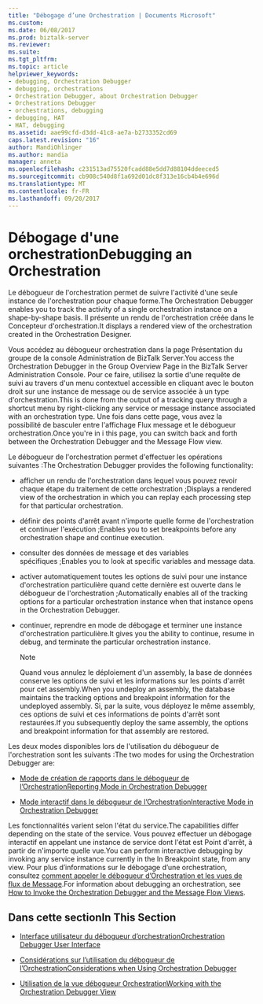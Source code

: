```yaml
---
title: "Débogage d’une Orchestration | Documents Microsoft"
ms.custom: 
ms.date: 06/08/2017
ms.prod: biztalk-server
ms.reviewer: 
ms.suite: 
ms.tgt_pltfrm: 
ms.topic: article
helpviewer_keywords:
- debugging, Orchestration Debugger
- debugging, orchestrations
- Orchestration Debugger, about Orchestration Debugger
- Orchestrations Debugger
- orchestrations, debugging
- debugging, HAT
- HAT, debugging
ms.assetid: aae99cfd-d3dd-41c8-ae7a-b2733352cd69
caps.latest.revision: "16"
author: MandiOhlinger
ms.author: mandia
manager: anneta
ms.openlocfilehash: c231513ad75520fcadd88e5dd7d88104ddeeced5
ms.sourcegitcommit: cb908c540d8f1a692d01dc8f313e16cb4b4e696d
ms.translationtype: MT
ms.contentlocale: fr-FR
ms.lasthandoff: 09/20/2017
---
```

# <a name="debugging-an-orchestration"></a><span data-ttu-id="7da20-102">Débogage d'une orchestration</span><span class="sxs-lookup"><span data-stu-id="7da20-102">Debugging an Orchestration</span></span>
<span data-ttu-id="7da20-103">Le débogueur de l'orchestration permet de suivre l'activité d'une seule instance de l'orchestration pour chaque forme.</span><span class="sxs-lookup"><span data-stu-id="7da20-103">The Orchestration Debugger enables you to track the activity of a single orchestration instance on a shape-by-shape basis.</span></span> <span data-ttu-id="7da20-104">Il présente un rendu de l'orchestration créée dans le Concepteur d'orchestration.</span><span class="sxs-lookup"><span data-stu-id="7da20-104">It displays a rendered view of the orchestration created in the Orchestration Designer.</span></span>  
  
 <span data-ttu-id="7da20-105">Vous accédez au débogueur orchestration dans la page Présentation du groupe de la console Administration de BizTalk Server.</span><span class="sxs-lookup"><span data-stu-id="7da20-105">You access the Orchestration Debugger in the Group Overview Page in the BizTalk Server Administration Console.</span></span>  <span data-ttu-id="7da20-106">Pour ce faire, utilisez la sortie d'une requête de suivi au travers d'un menu contextuel accessible en cliquant avec le bouton droit sur une instance de message ou de service associée à un type d'orchestration.</span><span class="sxs-lookup"><span data-stu-id="7da20-106">This is done from the output of a tracking query through a shortcut menu by right-clicking any service or message instance associated with an orchestration type.</span></span> <span data-ttu-id="7da20-107">Une fois dans cette page, vous avez la possibilité de basculer entre l'affichage Flux message et le débogueur orchestration.</span><span class="sxs-lookup"><span data-stu-id="7da20-107">Once you're in i this page, you can switch back and forth between the Orchestration Debugger and the Message Flow view.</span></span>  
  
 <span data-ttu-id="7da20-108">Le débogueur de l'orchestration permet d'effectuer les opérations suivantes :</span><span class="sxs-lookup"><span data-stu-id="7da20-108">The Orchestration Debugger provides the following functionality:</span></span>  
  
-   <span data-ttu-id="7da20-109">afficher un rendu de l'orchestration dans lequel vous pouvez revoir chaque étape du traitement de cette orchestration ;</span><span class="sxs-lookup"><span data-stu-id="7da20-109">Displays a rendered view of the orchestration in which you can replay each processing step for that particular orchestration.</span></span>  
  
-   <span data-ttu-id="7da20-110">définir des points d'arrêt avant n'importe quelle forme de l'orchestration et continuer l'exécution ;</span><span class="sxs-lookup"><span data-stu-id="7da20-110">Enables you to set breakpoints before any orchestration shape and continue execution.</span></span>  
  
-   <span data-ttu-id="7da20-111">consulter des données de message et des variables spécifiques ;</span><span class="sxs-lookup"><span data-stu-id="7da20-111">Enables you to look at specific variables and message data.</span></span>  
  
-   <span data-ttu-id="7da20-112">activer automatiquement toutes les options de suivi pour une instance d'orchestration particulière quand cette dernière est ouverte dans le débogueur de l'orchestration ;</span><span class="sxs-lookup"><span data-stu-id="7da20-112">Automatically enables all of the tracking options for a particular orchestration instance when that instance opens in the Orchestration Debugger.</span></span>  
  
-   <span data-ttu-id="7da20-113">continuer, reprendre en mode de débogage et terminer une instance d'orchestration particulière.</span><span class="sxs-lookup"><span data-stu-id="7da20-113">It gives you the ability to continue, resume in debug, and terminate the particular orchestration instance.</span></span>  
  
    > [!NOTE]
    >  <span data-ttu-id="7da20-114">Quand vous annulez le déploiement d'un assembly, la base de données conserve les options de suivi et les informations sur les points d'arrêt pour cet assembly.</span><span class="sxs-lookup"><span data-stu-id="7da20-114">When you undeploy an assembly, the database maintains the tracking options and breakpoint information for the undeployed assembly.</span></span> <span data-ttu-id="7da20-115">Si, par la suite, vous déployez le même assembly, ces options de suivi et ces informations de points d'arrêt sont restaurées.</span><span class="sxs-lookup"><span data-stu-id="7da20-115">If you subsequently deploy the same assembly, the options and breakpoint information for that assembly are restored.</span></span>  
  
 <span data-ttu-id="7da20-116">Les deux modes disponibles lors de l'utilisation du débogueur de l'orchestration sont les suivants :</span><span class="sxs-lookup"><span data-stu-id="7da20-116">The two modes for using the Orchestration Debugger are:</span></span>  
  
-   [<span data-ttu-id="7da20-117">Mode de création de rapports dans le débogueur de l’Orchestration</span><span class="sxs-lookup"><span data-stu-id="7da20-117">Reporting Mode in Orchestration Debugger</span></span>](../core/reporting-mode-in-orchestration-debugger.md)  
  
-   [<span data-ttu-id="7da20-118">Mode interactif dans le débogueur de l’Orchestration</span><span class="sxs-lookup"><span data-stu-id="7da20-118">Interactive Mode in Orchestration Debugger</span></span>](../core/interactive-mode-in-orchestration-debugger.md)  
  
 <span data-ttu-id="7da20-119">Les fonctionnalités varient selon l'état du service.</span><span class="sxs-lookup"><span data-stu-id="7da20-119">The capabilities differ depending on the state of the service.</span></span> <span data-ttu-id="7da20-120">Vous pouvez effectuer un débogage interactif en appelant une instance de service dont l'état est Point d'arrêt, à partir de n'importe quelle vue.</span><span class="sxs-lookup"><span data-stu-id="7da20-120">You can perform interactive debugging by invoking any service instance currently in the In Breakpoint state, from any view.</span></span> <span data-ttu-id="7da20-121">Pour plus d’informations sur le débogage d’une orchestration, consultez [comment appeler le débogueur d’Orchestration et les vues de flux de Message](../core/how-to-invoke-the-orchestration-debugger-and-the-message-flow-views.md).</span><span class="sxs-lookup"><span data-stu-id="7da20-121">For information about debugging an orchestration, see [How to Invoke the Orchestration Debugger and the Message Flow Views](../core/how-to-invoke-the-orchestration-debugger-and-the-message-flow-views.md).</span></span>  
  
## <a name="in-this-section"></a><span data-ttu-id="7da20-122">Dans cette section</span><span class="sxs-lookup"><span data-stu-id="7da20-122">In This Section</span></span>  
  
-   [<span data-ttu-id="7da20-123">Interface utilisateur du débogueur d’orchestration</span><span class="sxs-lookup"><span data-stu-id="7da20-123">Orchestration Debugger User Interface</span></span>](../core/orchestration-debugger-user-interface.md)  
  
-   [<span data-ttu-id="7da20-124">Considérations sur l’utilisation du débogueur de l’Orchestration</span><span class="sxs-lookup"><span data-stu-id="7da20-124">Considerations when Using Orchestration Debugger</span></span>](../core/considerations-when-using-orchestration-debugger.md)  
  
-   [<span data-ttu-id="7da20-125">Utilisation de la vue débogueur Orchestration</span><span class="sxs-lookup"><span data-stu-id="7da20-125">Working with the Orchestration Debugger View</span></span>](../core/working-with-the-orchestration-debugger-view.md)